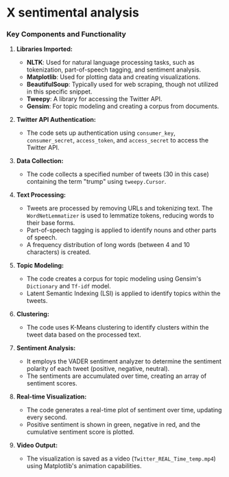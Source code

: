 # X sentimental analysis

### Key Components and Functionality

1. **Libraries Imported:**
   - **NLTK**: Used for natural language processing tasks, such as tokenization, part-of-speech tagging, and sentiment analysis.
   - **Matplotlib**: Used for plotting data and creating visualizations.
   - **BeautifulSoup**: Typically used for web scraping, though not utilized in this specific snippet.
   - **Tweepy**: A library for accessing the Twitter API.
   - **Gensim**: For topic modeling and creating a corpus from documents.

2. **Twitter API Authentication:**
   - The code sets up authentication using `consumer_key`, `consumer_secret`, `access_token`, and `access_secret` to access the Twitter API.

3. **Data Collection:**
   - The code collects a specified number of tweets (30 in this case) containing the term "trump" using `tweepy.Cursor`.

4. **Text Processing:**
   - Tweets are processed by removing URLs and tokenizing text. The `WordNetLemmatizer` is used to lemmatize tokens, reducing words to their base forms.
   - Part-of-speech tagging is applied to identify nouns and other parts of speech.
   - A frequency distribution of long words (between 4 and 10 characters) is created.

5. **Topic Modeling:**
   - The code creates a corpus for topic modeling using Gensim's `Dictionary` and `Tf-idf` model.
   - Latent Semantic Indexing (LSI) is applied to identify topics within the tweets.

6. **Clustering:**
   - The code uses K-Means clustering to identify clusters within the tweet data based on the processed text.

7. **Sentiment Analysis:**
   - It employs the VADER sentiment analyzer to determine the sentiment polarity of each tweet (positive, negative, neutral).
   - The sentiments are accumulated over time, creating an array of sentiment scores.

8. **Real-time Visualization:**
   - The code generates a real-time plot of sentiment over time, updating every second.
   - Positive sentiment is shown in green, negative in red, and the cumulative sentiment score is plotted.

9. **Video Output:**
   - The visualization is saved as a video (`Twitter_REAL_Time_temp.mp4`) using Matplotlib's animation capabilities.

